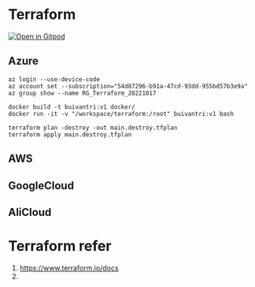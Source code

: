 # Terraform

[![Open in Gitpod](https://gitpod.io/button/open-in-gitpod.svg)](https://gitpod.io/#https://github.com/buivantri1198/terraform)

## Azure
```
az login --use-device-code
az account set --subscription="54d87296-b91a-47cd-93dd-955bd57b3e9a"
az group show --name RG_Terraform_20221017

docker build -t buivantri:v1 docker/
docker run -it -v "/workspace/terraform:/root" buivantri:v1 bash

terraform plan -destroy -out main.destroy.tfplan
terraform apply main.destroy.tfplan
```

## AWS
## GoogleCloud
## AliCloud

# Terraform refer

1. https://www.terraform.io/docs
2. 